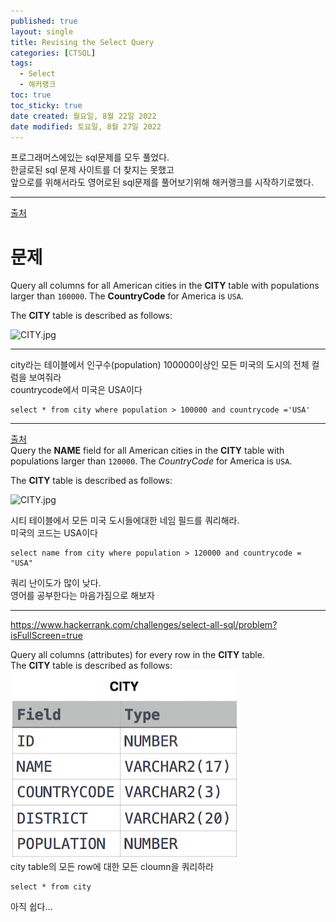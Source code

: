 ```yaml
---
published: true
layout: single
title: Revising the Select Query
categories: [CTSQL]
tags:
  - Select
  - 해커랭크
toc: true
toc_sticky: true
date created: 월요일, 8월 22일 2022
date modified: 토요일, 8월 27일 2022
---
```

프로그래머스에있는 sql문제를 모두 풀었다.  
한글로된 sql 문제 사이트를 더 찾지는 못했고  
앞으로를 위해서라도 영어로된 sql문제를 풀어보기위해 해커랭크를 시작하기로했다.

---

[출처](https://www.hackerrank.com/challenges/revising-the-select-query/problem?isFullScreen=true)  

# 문제
Query all columns for all American cities in the **CITY** table with populations larger than `100000`. The **CountryCode** for America is `USA`.

The **CITY** table is described as follows:

![CITY.jpg](https://s3.amazonaws.com/hr-challenge-images/8137/1449729804-f21d187d0f-CITY.jpg)

---
city라는 테이블에서 인구수(population) 100000이상인 모든 미국의 도시의 전체 컬럼을 보여줘라  
countrycode에서 미국은 USA이다

``` mysql
select * from city where population > 100000 and countrycode ='USA'
```

---
[출처](https://www.hackerrank.com/challenges/revising-the-select-query-2/problem?isFullScreen=true&h_r=next-challenge&h_v=zen)  
Query the **NAME** field for all American cities in the **CITY** table with populations larger than `120000`. The _CountryCode_ for America is `USA`.

The **CITY** table is described as follows:  

![CITY.jpg](https://s3.amazonaws.com/hr-challenge-images/8137/1449729804-f21d187d0f-CITY.jpg)

시티 테이블에서 모든 미국 도시들에대한 네임 필드를 쿼리해라.  
미국의 코드는 USA이다

``` mysql
select name from city where population > 120000 and countrycode = "USA"
```

쿼리 난이도가 많이 낮다.  
영어를 공부한다는 마음가짐으로 해보자

---
<https://www.hackerrank.com/challenges/select-all-sql/problem?isFullScreen=true>

Query all columns (attributes) for every row in the **CITY** table.  
The **CITY** table is described as follows:  
![](https://raw.githubusercontent.com/Cloudblack/Forpicture/image//img/20220827204933.png)  
city table의 모든 row에 대한 모든 cloumn을 쿼리하라

``` mysql
select * from city
```

아직 쉽다…

